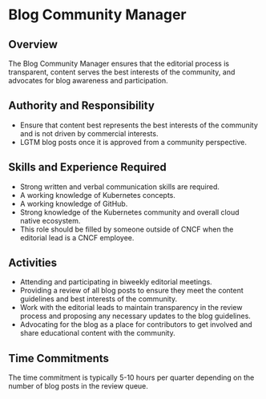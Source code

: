 # Blog Community Manager

## Overview

The Blog Community Manager ensures that the editorial process is transparent, content serves the best interests of the community, and advocates for blog awareness and participation.

## Authority and Responsibility

* Ensure that content best represents the best interests of the community and is not driven by commercial interests.
* LGTM blog posts once it is approved from a community perspective.

## Skills and Experience Required

* Strong written and verbal communication skills are required.
* A working knowledge of Kubernetes concepts.
* A working knowledge of GitHub.
* Strong knowledge of the Kubernetes community and overall cloud native ecosystem.
* This role should be filled by someone outside of CNCF when the editorial lead is a CNCF employee.

## Activities

* Attending and participating in biweekly editorial meetings.
* Providing a review of all blog posts to ensure they meet the content guidelines and best interests of the community.
* Work with the editorial leads to maintain transparency in the review process and proposing any necessary updates to the blog guidelines.
* Advocating for the blog as a place for contributors to get involved and share educational content with the community. 

## Time Commitments

The time commitment is typically 5-10 hours per quarter depending on the number of blog posts in the review queue.
